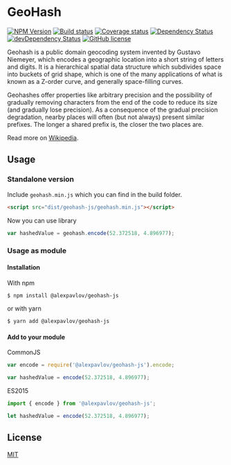 # GeoHash

[![NPM Version][npm-image]][npm-url] [![Build status][build-image]][build-url] [![Coverage status][coverage-image]][coverage-url] [![Dependency Status][david-image]][david-url] [![devDependency Status][david-dev-image]][david-dev-url] [![GitHub license][license-image]][license-url]

Geohash is a public domain geocoding system invented by Gustavo Niemeyer, which encodes a geographic location into a short string of letters and digits. It is a hierarchical spatial data structure which subdivides space into buckets of grid shape, which is one of the many applications of what is known as a Z-order curve, and generally space-filling curves.

Geohashes offer properties like arbitrary precision and the possibility of gradually removing characters from the end of the code to reduce its size (and gradually lose precision). As a consequence of the gradual precision degradation, nearby places will often (but not always) present similar prefixes. The longer a shared prefix is, the closer the two places are.

Read more on [Wikipedia](https://en.wikipedia.org/wiki/Geohash).

## Usage

### Standalone version

Include <code>geohash.min.js</code> which you can find in the build folder.

```html
<script src="dist/geohash-js/geohash.min.js"></script>
```

Now you can use library

```javascript
var hashedValue = geohash.encode(52.372518, 4.896977);
```

### Usage as module

#### Installation

With npm

``` bash
$ npm install @alexpavlov/geohash-js
```

or with yarn

``` bash
$ yarn add @alexpavlov/geohash-js
```

#### Add to your module

CommonJS

```javascript
var encode = require('@alexpavlov/geohash-js').encode;

var hashedValue = encode(52.372518, 4.896977);
```
ES2015

```javascript 
import { encode } from '@alexpavlov/geohash-js';

let hashedValue = encode(52.372518, 4.896977);
```

## License

[MIT](http://opensource.org/licenses/MIT)

[npm-url]: https://www.npmjs.com/package/@alexpavlov/geohash-js
[npm-image]: https://img.shields.io/npm/v/@alexpavlov/geohash-js.svg
[david-url]: https://david-dm.org/AlexPavlof/GeoHash#info=dependencies
[david-image]: https://img.shields.io/david/AlexPavlof/GeoHash.svg
[david-dev-url]: https://david-dm.org/AlexPavlof/GeoHash#info=devDependencies
[david-dev-image]: https://img.shields.io/david/dev/AlexPavlof/GeoHash.svg
[build-url]: https://circleci.com/gh/AlexPavlof/GeoHash/tree/master
[build-image]: https://img.shields.io/circleci/project/AlexPavlof/GeoHash/master.svg
[coverage-url]: https://codecov.io/github/AlexPavlof/GeoHash?branch=master
[coverage-image]: https://img.shields.io/codecov/c/github/AlexPavlof/GeoHash/master.svg
[license-url]:https://github.com/AlexPavlof/GeoHash/blob/master/LICENSE
[license-image]: https://img.shields.io/github/license/AlexPavlof/GeoHash.svg
